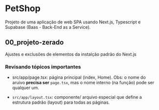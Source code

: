 # PetShop

Projeto de uma aplicação de web SPA usando Next.js, Typescript e Supabase (Baas - Back-End as a Service).

## 00_projeto-zerado

Ajustes e exclusões de elementos da instalção padrão do Next.js

### Revisando tópicos importantes

- src/app/page.tsx: página principal (index, Home). Obs: o nome do aruivo **precisa ser** `page.tsx`, mas o nome interno (na função) pode ser qualquer um.

- `src/app/layout.tsx`: componente/ arquivo especial que define a estrutura padrão (layout) para todas as páginas.
